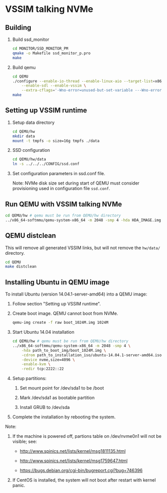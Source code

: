VSSIM talking NVMe
==================

Building
--------

1. Build ssd_monitor

    ```sh
    cd MONITOR/SSD_MONITOR_PM
    qmake -o Makefile ssd_monitor_p.pro
    make
    ```

2. Build qemu

    ```sh
    cd QEMU
    ./configure --enable-io-thread --enable-linux-aio --target-list=x86_64-softmmu \
        --enable-sdl --enable-vssim \
        --extra-cflags='-Wno-error=unused-but-set-variable ---Wno-error=deprecated-declarations'
    make
    ```

Setting up VSSIM runtime
------------------------

1. Setup data directory

    ```sh
    cd QEMU/hw
    mkdir data
    mount -t tmpfs -o size=16g tmpfs ./data 
    ```

2. SSD configuration

    ```sh
    cd QEMU/hw/data
    ln -s ../../../CONFIG/ssd.conf
    ```

3. Set configuration parameters in ssd.conf file.

   Note: NVMe disk size set during start of QEMU must consider provisioning used in configuration file `ssd.conf`.

Run QEMU with VSSIM talking NVMe
--------------------------------

```sh
cd QEMU/hw # qemu must be run from QEMU/hw directory
../x86_64-softmmu/qemu-system-x86_64 -m 2048 -smp 4 -hda HDA_IMAGE.img -device nvme -enable-kvm -redir tcp:2222::22
```

QEMU distclean
--------------

This will remove all generated VSSIM links, but will not remove the `hw/data/` directory.

```sh
cd QEMU
make distclean
```

Installing Ubuntu in QEMU image
-------------------------------

To install Ubuntu (version 14.04.1-server-amd64) into a QEMU image:

1. Follow section "Setting up VSSIM runtime".

2. Create boot image. QEMU cannot boot from NVMe.

    ```sh
    qemu-img create -f raw boot_1024M.img 1024M
    ```

3. Start Ubuntu 14.04 installation

    ```sh
    cd QEMU/hw # qemu must be run from QEMU/hw directory
    ../x86_64-softmmu/qemu-system-x86_64 -m 2048 -smp 4 \
        -hda path_to_boot_img/boot_1024M.img \
        -cdrom path_to_installation_iso/ubuntu-14.04.1-server-amd64.iso \
        -device nvme,size=4096 \
        -enable-kvm \
        -redir tcp:2222::22
    ````

4. Setup partitions:

    1. Set mount point for /dev/sda1 to be /boot

    2. Mark /dev/sda1 as bootable partition

    3. Install GRUB to /dev/sda


5. Complete the installation by rebooting the system.

Note:

1. If the machine is powered off, partions table on /dev/nvme0n1 will not be visible; see:

    * http://www.spinics.net/lists/kernel/msg1811135.html

    * http://www.spinics.net/lists/kernel/msg1759647.html

    * https://bugs.debian.org/cgi-bin/bugreport.cgi?bug=746396

2. If CentOS is installed, the system will not boot after restart with kernel panic.
